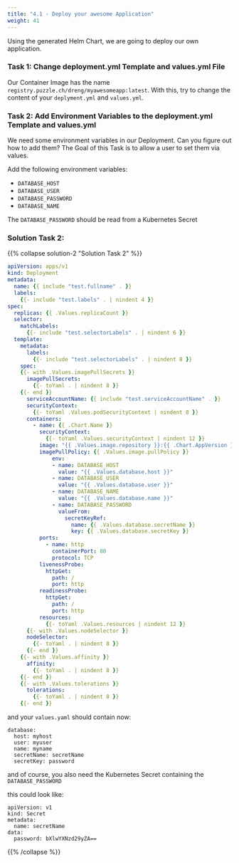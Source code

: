 ```yaml
---
title: "4.1 - Deploy your awesome Application"
weight: 41
---
```


Using the generated Helm Chart, we are going to deploy our own application.


### Task 1: Change deployment.yml Template and values.yml File

Our Container Image has the name `registry.puzzle.ch/dreng/myawesomeapp:latest`. With this, try to change the content of your `deplyment.yml` and `values.yml`.


### Task 2: Add Environment Variables to the deployment.yml Template and values.yml

We need some environment variables in our Deployment. Can you figure out how to add them? The Goal of this Task is to allow a user to set them via values.

Add the following environment variables:

* `DATABASE_HOST`
* `DATABASE_USER`
* `DATABASE_PASSWORD`
* `DATABASE_NAME`

The `DATABASE_PASSWORD` should be read from a Kubernetes Secret



### Solution Task 2:

{{% collapse solution-2 "Solution Task 2" %}}

```yaml
apiVersion: apps/v1
kind: Deployment
metadata:
  name: {{ include "test.fullname" . }}
  labels:
    {{- include "test.labels" . | nindent 4 }}
spec:
  replicas: {{ .Values.replicaCount }}
  selector:
    matchLabels:
      {{- include "test.selectorLabels" . | nindent 6 }}
  template:
    metadata:
      labels:
        {{- include "test.selectorLabels" . | nindent 8 }}
    spec:
    {{- with .Values.imagePullSecrets }}
      imagePullSecrets:
        {{- toYaml . | nindent 8 }}
    {{- end }}
      serviceAccountName: {{ include "test.serviceAccountName" . }}
      securityContext:
        {{- toYaml .Values.podSecurityContext | nindent 8 }}
      containers:
        - name: {{ .Chart.Name }}
          securityContext:
            {{- toYaml .Values.securityContext | nindent 12 }}
          image: "{{ .Values.image.repository }}:{{ .Chart.AppVersion }}"
          imagePullPolicy: {{ .Values.image.pullPolicy }}
              env:
              - name: DATABASE_HOST
                value: "{{ .Values.database.host }}"
              - name: DATABASE_USER
                value: "{{ .Values.database.user }}"
              - name: DATABASE_NAME
                value: "{{ .Values.database.name }}"
              - name: DATABASE_PASSWORD
                valueFrom:
                  secretKeyRef:
                    name: {{ .Values.database.secretName }}
                    key: {{ .Values.database.secretKey }}
          ports:
            - name: http
              containerPort: 80
              protocol: TCP
          livenessProbe:
            httpGet:
              path: /
              port: http
          readinessProbe:
            httpGet:
              path: /
              port: http
          resources:
            {{- toYaml .Values.resources | nindent 12 }}
      {{- with .Values.nodeSelector }}
      nodeSelector:
        {{- toYaml . | nindent 8 }}
      {{- end }}
    {{- with .Values.affinity }}
      affinity:
        {{- toYaml . | nindent 8 }}
    {{- end }}
    {{- with .Values.tolerations }}
      tolerations:
        {{- toYaml . | nindent 8 }}
    {{- end }}
```

and your `values.yaml` should contain now:

``` 
database:
  host: myhost
  user: myuser
  name: myname
  secretName: secretName
  secretKey: password
```

and of course, you also need the Kubernetes Secret containing the `DATABASE_PASSWORD`

this could look like:

```
apiVersion: v1
kind: Secret
metadata:
  name: secretName
data:
  password: bXlwYXNzd29yZA==
```

{{% /collapse %}}

